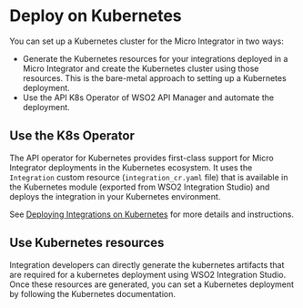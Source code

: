 # Deploy on Kubernetes

You can set up a Kubernetes cluster for the Micro Integrator in two ways: 

-	Generate the Kubernetes resources for your integrations deployed in a Micro Integrator and create the Kubernetes cluster using those resources. This is the bare-metal approach to setting up a Kubernetes deployment. 
-	Use the API K8s Operator of WSO2 API Manager and automate the deployment.

## Use the K8s Operator

The API operator for Kubernetes provides first-class support for Micro Integrator deployments in the Kubernetes ecosystem. It uses the `Integration` custom resource (`integration_cr.yaml` file) that is available in the Kubernetes module (exported from WSO2 Integration Studio) and deploys the integration in your Kubernetes environment.

See [Deploying Integrations on Kubernetes]({{base_path}}/install-and-setup/setup/kubernetes-operators/k8s-api-operator/manage-integrations/integration-deployments) for more details and instructions.

## Use Kubernetes resources

Integration developers can directly generate the kubernetes artifacts that are required for a kubernetes deployment using WSO2 Integration Studio. Once these resources are generated, you can set a Kubernetes deployment by following the Kubernetes documentation.